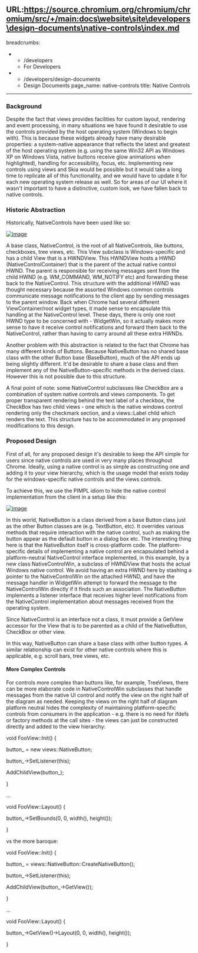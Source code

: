 URL:https://source.chromium.org/chromium/chromium/src/+/main:docs\website\site\developers\design-documents\native-controls\index.md
---
breadcrumbs:
- - /developers
  - For Developers
- - /developers/design-documents
  - Design Documents
page_name: native-controls
title: Native Controls
---

### Background

Despite the fact that views provides facilities for custom layout, rendering and
event processing, in many situations we have found it desirable to use the
controls provided by the host operating system (Windows to begin with). This is
because these widgets already have many desirable properties: a system-native
appearance that reflects the latest and greatest of the host operating system
(e.g. using the same Win32 API as Windows XP on Windows Vista, native buttons
receive glow animations when highlighted), handling for accessibility, focus,
etc. Implementing new controls using views and Skia would be possible but it
would take a long time to replicate all of this functionality, and we would have
to update it for each new operating system release as well. So for areas of our
UI where it wasn't important to have a distinctive, custom look, we have fallen
back to native controls.

### Historic Abstraction

Historically, NativeControls have been used like so:

[<img alt="image"
src="/developers/design-documents/native-controls/NativeControlHistoric2.png">](/developers/design-documents/native-controls/NativeControlHistoric2.png)

A base class, NativeControl, is the root of all NativeControls, like buttons,
checkboxes, tree views, etc. This View subclass is Windows-specific and has a
child View that is a HWNDView. This HWNDView hosts a HWND
(NativeControlContainer) that is the parent of the actual native control HWND.
The parent is responsible for receiving messages sent from the child HWND (e.g.
WM_COMMAND, WM_NOTIFY etc) and forwarding these back to the NativeControl. This
structure with the additional HWND was thought necessary because the assorted
Windows common controls communicate message notifications to the client app by
sending messages to the parent window. Back when Chrome had several different
ViewContainer/root widget types, it made sense to encapsulate this handling at
the NativeControl level. These days, there is only one root HWND type to be
concerned with - WidgetWin, so it actually makes more sense to have it receive
control notifications and forward them back to the NativeControl, rather than
having to carry around all these extra HWNDs.

Another problem with this abstraction is related to the fact that Chrome has
many different kinds of Buttons. Because NativeButton has no shared base class
with the other Button base (BaseButton), much of the API ends up being slightly
different. It'd be desirable to share a base class and then implement any of the
NativeButton-specific methods in the derived class. However this is not possible
due to this structure.

A final point of note: some NativeControl subclasses like CheckBox are a
combination of system native controls and views components. To get proper
transparent rendering behind the text label of a checkbox, the CheckBox has two
child views - one which is the native windows control rendering only the
checkmark section, and a views::Label child which renders the text. This
structure has to be accommodated in any proposed modifications to this design.

### Proposed Design

First of all, for any proposed design it's desirable to keep the API simple for
users since native controls are used in very many places throughout Chrome.
Ideally, using a native control is as simple as constructing one and adding it
to your view hierarchy, which is the usage model that exists today for the
windows-specific native controls and the views controls.

To achieve this, we use the PIMPL idiom to hide the native control
implementation from the client in a setup like this:

[<img alt="image"
src="/developers/design-documents/native-controls/NativeControl.png">](/developers/design-documents/native-controls/NativeControl.png)

In this world, NativeButton is a class derived from a base Button class just as
the other Button classes are (e.g. TextButton, etc). It overrides various
methods that require interaction with the native control, such as making the
button appear as the default button in a dialog box etc. The interesting thing
here is that the NativeButton itself is cross-platform code. The
platform-specific details of implementing a native control are encapsulated
behind a platform-neutral NativeControl interface implemented, in this example,
by a new class NativeControlWin, a subclass of HWNDView that hosts the actual
Windows native control. We avoid having an extra HWND here by stashing a pointer
to the NativeControlWin on the attached HWND, and have the message handler in
WidgetWin attempt to forward the message to the NativeControlWin directly if it
finds such an association. The NativeButton implements a listener interface that
receives higher level notifications from the NativeControl implementation about
messages received from the operating system.

Since NativeControl is an interface not a class, it must provide a GetView
accessor for the View that is to be parented as a child of the NativeButton,
CheckBox or other view.

In this way, NativeButton can share a base class with other button types. A
similar relationship can exist for other native controls where this is
applicable, e.g. scroll bars, tree views, etc.

#### More Complex Controls

For controls more complex than buttons like, for example, TreeViews, there can
be more elaborate code in NativeControlWin subclasses that handle messages from
the native UI control and notify the view on the right half of the diagram as
needed. Keeping the views on the right half of diagram platform neutral hides
the complexity of maintaining platform-specific controls from consumers in the
application - e.g. there is no need for ifdefs or factory methods at the call
sites - the views can just be constructed directly and added to the view
hierarchy:

void FooView::Init() {

button_ = new views::NativeButton;

button_-&gt;SetListener(this);

AddChildView(button_);

}

...

void FooView::Layout() {

button_-&gt;SetBounds(0, 0, width(), height());

}

vs the more baroque:

void FooView::Init() {

button_ = views::NativeButton::CreateNativeButton();

button_-&gt;SetListener(this);

AddChildView(button_-&gt;GetView());

}

...

void FooView::Layout() {

button_-&gt;GetView()-&gt;Layout(0, 0, width(), height());

}
